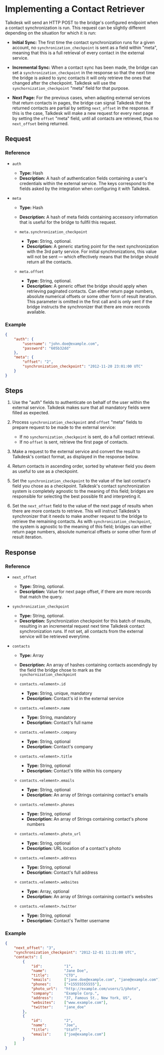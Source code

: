 # Implementing a Contact Retriever

Talkdesk will send an HTTP POST to the bridge's configured endpoint when a contact synchronization is run. This request can be slightly different depending on the situation for which it is run:

* __Initial Sync:__ The first time the contact synchronization runs for a given account, no `synchronization_checkpoint` is sent as a field within "meta", meaning that this is a full retrieval of every contact in the external service.

* __Incremental Sync:__ When a contact sync has been made, the bridge can set a `synchronization_checkpoint` in the response so that the next time the bridge is asked to sync contacts it will only retrieve the ones that changed after the checkpoint. Talkdesk will use the `synchornization_checkpoint` "meta" field for that purpose.

* __Next Page:__ For the previous cases, when adapting external services that return contacts in pages, the bridge can signal Talkdesk that the returned contacts are partial by setting `next_offset` in the response. If this is the case, Talkdesk will make a new request for every next page by setting the `offset` "meta" field, until all contacts are retrieved, thus no `next_offset` being returned.

## Request

### Reference

* `auth`
    * **Type:** Hash
    * **Description:** A hash of authentication fields containing a user's credentials within the external service. The keys correspond to the fields asked by the integration when configuring it with Talkdesk.

* `meta`
    * **Type:** Hash
    * **Description:** A hash of meta fields containing accessory information that is useful for the bridge to fullfil this request.

    * `meta.synchronization_checkpoint`
        * **Type:** String, optional.
        * **Description:** A generic starting point for the next synchronization with the 3rd party service. For initial synchronizations, this value will not be sent — which effectively means that the bridge should return all the contacts.

    * `meta.offset`
        * **Type:** String, optional.
        * **Description:** A generic offset the bridge should apply when retrieving paginated contacts. Can either return page numbers, absolute numerical offsets or some other form of result iteration. This parameter is omitted in the first call and is only sent if the bridge instructs the synchronizer that there are more records available.

### Example

```json
{
    "auth": {
        "username": "john.doe@example.com",
        "password": "605b32dd"
    },
    "meta": {
        "offset": "2",
        "synchronization_checkpoint": "2012-11-20 23:01:00 UTC"
    }
}
```

## Steps

1. Use the "auth" fields to authenticate on behalf of the user within the external service. Talkdesk makes sure that all mandatory fields were filled as expected.

2. Process `synchronization_checkpoint` and `offset` "meta" fields to prepare request to be made to the external service:

    * If no `synchornization_checkpoint` is sent, do a full contact retrieval.
    * If no `offset` is sent, retrieve the first page of contacts.

3. Make a request to the external service and convert the result to Talkdesk's contact format, as displayed in the response below.

4. Return contacts in ascending order, sorted by whatever field you deem as useful to use as a checkpoint.

5. Set the `synchronization_checkpoint` to the value of the last contact's field you chose as a checkpoint. Talkdesk's contact synchronization system is completely agnostic to the meaning of this field; bridges are responsible for selecting the best possible fit and interpreting it.

6. Set the `next_offset` field to the value of the next page of results when there are more contacts to retrieve. This will instruct Talkdesk's synchronizer that it needs to make another request to the bridge to retrieve the remaining contacts. As with `synchronization_checkpoint`, the system is agnostic to the meaning of this field; bridges can either return page numbers, absolute numerical offsets or some other form of result iteration.

## Response

### Reference

* `next_offset`
    * **Type:** String, optional.
    * **Description:** Value for next page offset, if there are more records that match the query.

* `synchronization_checkpoint`
    * **Type:** String, optional.
    * **Description:** Synchronization checkpoint for this batch of results, resulting in an incremental request next time Talkdesk contact synchronization runs. If not set, all contacts from the external service will be retrieved everytime.

* `contacts`
    * **Type:** Array
    * **Description:** An array of hashes containing contacts ascendingly by the field the bridge chose to mark as the `synchornization_checkpoint`

    * `contacts.<element>.id`
        * **Type:** String, unique, mandatory
        * **Description:** Contact's id in the external service

    * `contacts.<element>.name`
        * **Type:** String, mandatory
        * **Description:** Contact's full name

    * `contacts.<element>.company`
        * **Type:** String, optional
        * **Description:** Contact's company

    * `contacts.<element>.title`
        * **Type:** String, optional
        * **Description:** Contact's title within his company

    * `contacts.<element>.emails`
        * **Type:** String, optional
        * **Description:** An array of Strings containing contact's emails

    * `contacts.<element>.phones`
        * **Type:** String, optional
        * **Description:** An array of Strings containing contact's phone numbers

    * `contacts.<element>.photo_url`
        * **Type:** String, optional
        * **Description:** URL location of a contact's photo

    * `contacts.<element>.address`
        * **Type:** String, optional
        * **Description:** Contact's full address

    * `contacts.<element>.websites`
        * **Type:** Array, optional
        * **Description:** An array of Strings containing contact's websites

    * `contacts.<element>.twitter`
        * **Type:** String, optional
        * **Description:** Contact's Twitter username

### Example

```json
{
    "next_offset": "3",
    "synchronization_checkpoint": "2012-12-01 11:21:00 UTC",
    "contacts": [
        {
            "id":          "1",
            "name":        "Jane Doe",
            "title":       "CTO",
            "emails":      ["jane.doe@example.com", "jane@example.com"],
            "phones":      ["+15555555555"],
            "photo_url":   "http://example.com/users/1/photo",
            "company":     "Example Corp.",
            "address":     "37, Famous St., New York, US",
            "websites":    ["www.example.com"],
            "twitter":     "jane_doe"
        },
        {
            "id":          "2",
            "name":        "Joe",
            "title":       "Staff",
            "emails":      ["joe@example.com"]
        }
    ]
}
```

